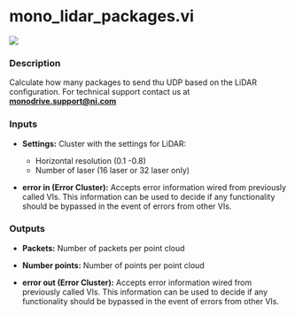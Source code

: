 # mono_lidar_packages.vi

<p class="img_container">
<img class="lg_img" src="../mono_lidar_packages.png"/>
</p>

### Description

Calculate how many packages to send thu UDP based on the LiDAR configuration.
For technical support contact us at <b>monodrive.support@ni.com</b> 

### Inputs

- **Settings:**  Cluster with the settings for LiDAR:
    - Horizontal resolution (0.1 -0.8)
    - Number of laser  (16 laser or 32 laser only)
 

- **error in (Error Cluster):** Accepts error information wired from previously called VIs. This information can be used to decide if any functionality should be bypassed in the event of errors from other VIs. 

### Outputs

- **Packets:**  Number of packets per point cloud
 

- **Number points:**  Number of points per point cloud
 

- **error out (Error Cluster):** Accepts error information wired from previously called VIs. This information can be used to decide if any functionality should be bypassed in the event of errors from other VIs. 

<p>&nbsp;</p>
